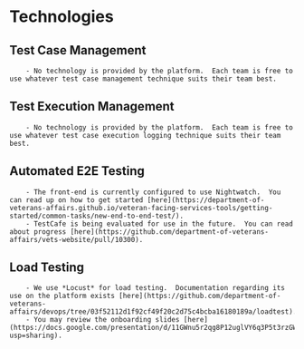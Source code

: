 # Technologies

## Test Case Management
        - No technology is provided by the platform.  Each team is free to use whatever test case management technique suits their team best.
## Test Execution Management
        - No technology is provided by the platform.  Each team is free to use whatever test case execution logging technique suits their team best.
## Automated E2E Testing
        - The front-end is currently configured to use Nightwatch.  You can read up on how to get started [here](https://department-of-veterans-affairs.github.io/veteran-facing-services-tools/getting-started/common-tasks/new-end-to-end-test/).
        - TestCafe is being evaluated for use in the future.  You can read about progress [here](https://github.com/department-of-veterans-affairs/vets-website/pull/10300).
## Load Testing
        - We use *Locust* for load testing.  Documentation regarding its use on the platform exists [here](https://github.com/department-of-veterans-affairs/devops/tree/03f52112d1f92cf49f20c2d75c4bcba16180189a/loadtest).
        - You may review the onboarding slides [here](https://docs.google.com/presentation/d/11GWnu5r2qg8P12uglVY6q3P5t3rzGWoC170n0irTNl0/edit?usp=sharing).
